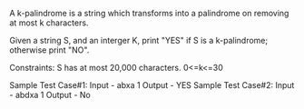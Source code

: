 A k-palindrome is a string which transforms into a palindrome on removing at most k characters. 

Given a string S, and an interger K, print "YES" if S is a k-palindrome; otherwise print "NO". 

Constraints: 
S has at most 20,000 characters. 
0<=k<=30 

Sample Test Case#1: 
Input - abxa 1 
Output - YES 
Sample Test Case#2: 
Input - abdxa 1 
Output - No